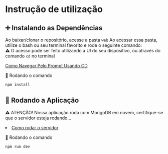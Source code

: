 # Instrução de utilização 

## ➕ Instalando as Dependências 
Ao baixar/clonar o repositório, acesse a pasta ```web``` Ao acessar essa pasta, utilize o bash ou seu terminal favorito e rode o seguinte comando: </br>
⚠️ O acesso pode ser feito utilizando a UI do seu dispositivo, ou através do comando ```cd``` no terminal

[Como Navegar Pelo Prompt Usando CD](https://medium.com/@adsonrocha/como-abrir-e-navegar-entre-pastas-com-o-prompt-de-comandos-do-windows-10-68750eae8f47)

🛞 Rodando o comando

```bash
npm install
```


## 🛞 Rodando a Aplicação
⚠️ ATENÇÃO! Nossa aplicação roda com MongoDB em nuvem, certifique-se que o servidor esteja rodando...
<li><a href="../server"> Como rodar o servidor </a></li>

🛞 Rodando o comando

```bash
npm run dev
```
